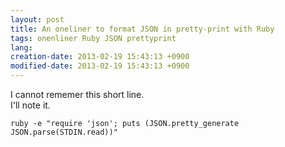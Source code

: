 ```yaml
---
layout: post
title: An oneliner to format JSON in pretty-print with Ruby
tags: onenliner Ruby JSON prettyprint
lang: 
creation-date: 2013-02-19 15:43:13 +0900
modified-date: 2013-02-19 15:43:13 +0900
---
```

I cannot rememer this short line.  
I'll note it.

    ruby -e "require 'json'; puts (JSON.pretty_generate JSON.parse(STDIN.read))"
